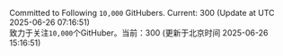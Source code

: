 Committed to Following `10,000` GitHubers. Current: <!-- FOLLOWING_COUNT -->300<!-- FOLLOWING_COUNT --> (Update at UTC <!-- LAST_UPDATED -->2025-06-26 07:16:51<!-- LAST_UPDATED -->)<br>
致力于关注`10,000`个GitHuber。当前：<!-- FOLLOWING_COUNT -->300<!-- FOLLOWING_COUNT --> (更新于北京时间 <!-- LAST_UPDATED_CST -->2025-06-26 15:16:51<!-- LAST_UPDATED_CST -->)
